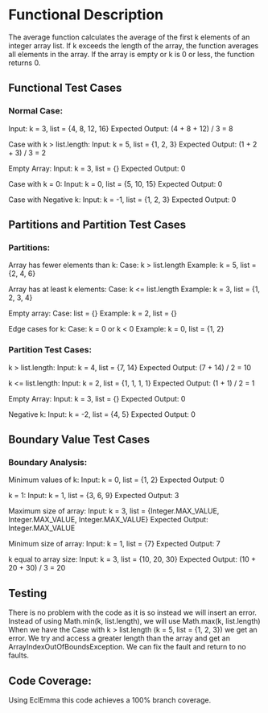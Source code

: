 # Functional Description
The average function calculates the average of the first k elements of an integer array list. If k exceeds the length of the array, the function averages all elements in the array. If the array is empty or k is 0 or less, the function returns 0.

## Functional Test Cases

### Normal Case:
Input: k = 3, list = {4, 8, 12, 16}
Expected Output: (4 + 8 + 12) / 3 = 8

Case with k > list.length:
Input: k = 5, list = {1, 2, 3}
Expected Output: (1 + 2 + 3) / 3 = 2

Empty Array:
Input: k = 3, list = {}
Expected Output: 0

Case with k = 0:
Input: k = 0, list = {5, 10, 15}
Expected Output: 0

Case with Negative k:
Input: k = -1, list = {1, 2, 3}
Expected Output: 0


## Partitions and Partition Test Cases
### Partitions:

Array has fewer elements than k:
Case: k > list.length
Example: k = 5, list = {2, 4, 6}

Array has at least k elements:
Case: k <= list.length
Example: k = 3, list = {1, 2, 3, 4}

Empty array:
Case: list = {}
Example: k = 2, list = {}

Edge cases for k:
Case: k = 0 or k < 0
Example: k = 0, list = {1, 2}


### Partition Test Cases:

k > list.length:
Input: k = 4, list = {7, 14}
Expected Output: (7 + 14) / 2 = 10

k <= list.length:
Input: k = 2, list = {1, 1, 1, 1}
Expected Output: (1 + 1) / 2 = 1

Empty Array:
Input: k = 3, list = {}
Expected Output: 0

Negative k:
Input: k = -2, list = {4, 5}
Expected Output: 0


## Boundary Value Test Cases
### Boundary Analysis:

Minimum values of k:
Input: k = 0, list = {1, 2}
Expected Output: 0

k = 1:
Input: k = 1, list = {3, 6, 9}
Expected Output: 3

Maximum size of array:
Input: k = 3, list = {Integer.MAX_VALUE, Integer.MAX_VALUE, Integer.MAX_VALUE}
Expected Output: Integer.MAX_VALUE

Minimum size of array:
Input: k = 1, list = {7}
Expected Output: 7

k equal to array size:
Input: k = 3, list = {10, 20, 30}
Expected Output: (10 + 20 + 30) / 3 = 20


## Testing
There is no problem with the code as it is so instead we will insert an error.
Instead of using Math.min(k, list.length), we will use Math.max(k, list.length)
When we have the Case with k > list.length (k = 5, list = {1, 2, 3}) we get an error.
We try and access a greater length than the array and get an ArrayIndexOutOfBoundsException.
We can fix the fault and return to no faults.

## Code Coverage:
Using EclEmma this code achieves a 100% branch coverage.
